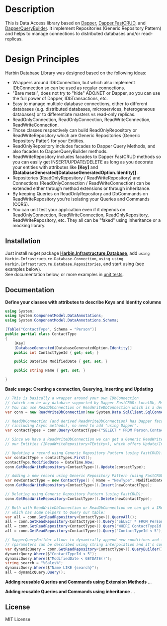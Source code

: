 # Description

This is Data Access library based on [Dapper](https://github.com/StackExchange/Dapper), [Dapper.FastCRUD](https://github.com/MoonStorm/Dapper.FastCRUD/), and [DapperQueryBuilder](https://github.com/Drizin/DapperQueryBuilder).
It implement Repositories (Generic Repository Pattern) and helps to manage connections to distributed databases and/or read-replicas.

#  Design Principles

Harbin Database Library was designed based on the following ideas:
- Wrappers around IDbConnection, but which also implement IDbConnection so can be used as regular connections.
- "Bare metal", does not try to "hide" ADO.NET or Dapper, so you can use the full power of Dapper, IDbTransactions, etc.
- Easy to manage multiple database connections, either to different databases (e.g. distributed databases, microservices, heterogeneous databases) or to differentiate masters vs read-only replicas.
- ReadOnlyConnection, ReadOnlyConnection<DB>, ReadWriteConnection, ReadWriteConnection<DB>.
- Those classes respectively can build ReadOnlyRepository<TEntity> or ReadWriteRepository<TEntity> which are Generic Repositories (Generic Repository Patter) for your Entities.
- ReadOnlyRepository<TEntity> includes facades to Dapper Query Methods, and also facades to DapperQueryBuilder methods.
- ReadWriteRepository<TEntity> includes facades to Dapper FastCRUD methods so you can easily get INSERT/UPDATE/DELETE as long as you decorate your entities with attributes like **[Key]** and **[DatabaseGenerated(DatabaseGeneratedOption.Identity)]** .
- Repositories (ReadOnlyRepository / ReadWriteRepository) and Connections (ReadOnlyConnection / ReadWriteConnection) can be extended either through method extensions or through inheritance.
- By keeping Queries on ReadOnlyRepository and DbCommands on ReadWriteRepository you're isolating your Queries and Commands (CQRS).
- You can unit test your application even if it depends on ReadOnlyConnection, ReadWriteConnection, ReadOnlyRepository, ReadWriteRepository, etc. They all can be "faked" using inheritance or a mocking library.

## Installation
Just install nuget package **[Harbin.Infrastructure.Database](https://www.nuget.org/packages/Harbin.Infrastructure.Database/)**, 
add `using Harbin.Infrastructure.Database.Connection`, `using using Harbin.Infrastructure.Database.Repositories`, and start using (see examples below).  
See documentation below, or more examples in [unit tests](https://github.com/Drizin/Harbin/tree/master/src/AdventureWorks.Core.Tests).

## Documentation

**Define your classes with attributes to describe Keys and Identity columns**

```cs
using System;
using System.ComponentModel.DataAnnotations;
using System.ComponentModel.DataAnnotations.Schema;

[Table("ContactType", Schema = "Person")]
public partial class ContactType
{
    [Key]
    [DatabaseGenerated(DatabaseGeneratedOption.Identity)]
    public int ContactTypeId { get; set; }

    public DateTime ModifiedDate { get; set; }

    public string Name { get; set; }

}
```

**Basic usage: Creating a connection, Querying, Inserting and Updating**

```cs
// This is basically a wrapper around your own IDbConnection 
// (which can be any database supported by Dapper FastCRUD: LocalDb, Ms Sql Server, MySql, SqLite, PostgreSql)
// You can use ReadDbConnection or ReadWriteDbConnection which is a derived class
var conn = new ReadWriteDbConnection(new System.Data.SqlClient.SqlConnection(connectionString));

// ReadDbConnection (and derived ReadWriteDbConnection) has Dapper facades for all Dapper Query methods 
// (including Async methods), no need to add "using Dapper".
var contactTypes = conn.Query<ContactType>("SELECT * FROM Person.ContactType");

// Since we have a ReadWriteDbConnection we can get a Generic ReadWriteRepository for 
// our Entities (IReadWriteRepository<TEntity>), which offers Update/Insert/Delete methods:

// Updating a record using Generic Repository Pattern (using FastCRUD):
var contactType = contactTypes.First();
contactType.ModifiedDate = DateTime.Now;
conn.GetReadWriteRepository<ContactType>().Update(contactType);

// Adding a new record using Generic Repository Pattern (using FastCRUD):
var newContactType = new ContactType() { Name = "NewType", ModifiedDate = DateTime.Now };
conn.GetReadWriteRepository<ContactType>().Insert(newContactType);

// Deleting using Generic Repository Pattern (using FastCRUD):
conn.GetReadWriteRepository<ContactType>().Delete(newContactType);

// Both with ReadWriteDbConnection or ReadDbConnection we can get a IReadRepository<TEntity> 
// which has some helpers to Query our table:
var all = conn.GetReadRepository<ContactType>().QueryAll();
all = conn.GetReadRepository<ContactType>().Query("SELECT * FROM Person.ContactType WHERE ContactTypeId < 5");
all = conn.GetReadRepository<ContactType>().Query("WHERE ContactTypeId < 5"); // just syntactic sugar to automatically fill the table/schema according to class attributes
all = conn.GetReadRepository<ContactType>().Query("ContactTypeId < 5"); // more syntactic sugar

// DapperQueryBuilder allows to dynamically append new conditions and is also safe against sql-injection 
// (parameters can be described using string interpolation and it's converted into Dapper DynamicParams)
var dynamicQuery = conn.GetReadRepository<ContactType>().QueryBuilder();
dynamicQuery.Where($"ContactTypeId < 5");
dynamicQuery.Where($"ModifiedDate < GETDATE()");
string search = "%Sales%";
dynamicQuery.Where($"Name LIKE {search}");
all = dynamicQuery.Query();
```

**Adding reusable Queries and Commands using Extension Methods**
...

**Adding reusable Queries and Commands using inheritance**
...



## License
MIT License
